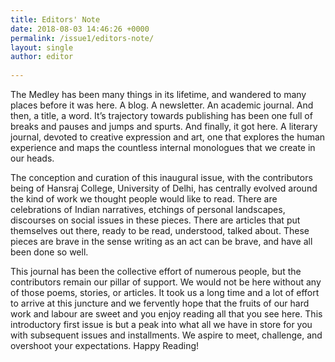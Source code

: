 ```yaml
---
title: Editors' Note
date: 2018-08-03 14:46:26 +0000
permalink: /issue1/editors-note/
layout: single
author: editor
 
---
```


The Medley has been many things in its lifetime, and wandered to many places before it was here. A blog. A newsletter. An academic journal. And then, a title, a word. It’s trajectory towards publishing has been one full of breaks and pauses and jumps and spurts. And finally, it got here. A literary journal, devoted to creative expression and art, one that explores the human experience and maps the countless internal monologues that we create in our heads.

The conception and curation of this inaugural issue, with the contributors being of Hansraj College, University of Delhi, has centrally evolved around the kind of work we thought people would like to read. There are celebrations of Indian narratives, etchings of personal landscapes, discourses on social issues in these pieces. There are articles that put themselves out there, ready to be read, understood, talked about. These pieces are brave in the sense writing as an act can be brave, and have all been done so well.

This journal has been the collective effort of numerous people, but the contributors remain our pillar of support. We would not be here without any of those poems, stories, or articles. It took us a long time and a lot of effort to arrive at this juncture and we fervently hope that the fruits of our hard work and labour are sweet and you enjoy reading all that you see here. This introductory first issue is but a peak into what all we have in store for you with subsequent issues and installments. We aspire to meet, challenge, and overshoot your expectations. Happy Reading!